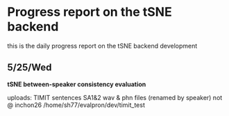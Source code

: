 # Progress report on the tSNE backend 
this is the daily progress report on the tSNE backend development
## 5/25/Wed
**tSNE between-speaker consistency evaluation**

uploads: TIMIT sentences SA1&2 wav & phn files (renamed by speaker) not @ inchon26 /home/sh77/evalpron/dev/timit_test
